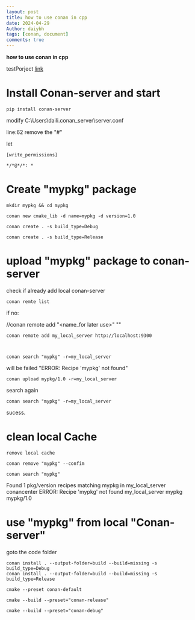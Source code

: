 ```yaml
---
layout: post
title: how to use conan in cpp
date: 2024-04-29
Author: daiybh
tags: [conan, document]
comments: true
---
```


**how to use conan in cpp**

testPorject [link](https://github.com/daiybh/conan-usage/)


# Install Conan-server  and start

    pip install conan-server


modify C:\Users\daili\.conan_server\server.conf

line:62  remove the "#"  

let 
```
[write_permissions]

*/*@*/*: *
```

# Create "mypkg" package

    mkdir mypkg && cd mypkg

    conan new cmake_lib -d name=mypkg -d version=1.0

    conan create . -s build_type=Debug

    conan create . -s build_type=Release



# upload "mypkg" package to conan-server

check if already add local conan-server


    conan remte list


if no:

//conan remote add "<name_for later use>" "<remote conan Server URL>"

    conan remote add my_local_server http://localhost:9300



    conan search "mypkg" -r=my_local_server

will be failed "ERROR: Recipe 'mypkg' not found"

    conan upload mypkg/1.0 -r=my_local_server

search again

    conan search "mypkg" -r=my_local_server

sucess.


# clean local Cache

    remove local cache

    conan remove "mypkg" --confim

    conan search "mypkg"

Found 1 pkg/version recipes matching mypkg in my_local_server
conancenter
  ERROR: Recipe 'mypkg' not found
my_local_server
  mypkg
    mypkg/1.0
	
	

# use "mypkg" from local "Conan-server"	

goto the code folder

    conan install . --output-folder=build --build=missing -s build_type=Debug
    conan install . --output-folder=build --build=missing -s build_type=Release

    cmake --preset conan-default

    cmake --build --preset="conan-release"
    
    cmake --build --preset="conan-debug"


